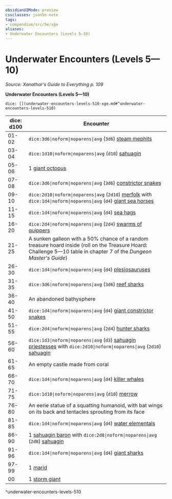 ```yaml
---
obsidianUIMode: preview
cssclasses: json5e-note
tags:
- compendium/src/5e/xge
aliases:
- Underwater Encounters (Levels 5—10)
---
```

# Underwater Encounters (Levels 5—10)
*Source: Xanathar's Guide to Everything p. 109* 

**Underwater Encounters (Levels 5—10)**

`dice: [](underwater-encounters-levels-510-xge.md#^underwater-encounters-levels-510)`

| dice: d100 | Encounter |
|------------|-----------|
| 01-02 | `dice:3d6\|noform\|noparens\|avg` (`3d6`) [steam mephits](/3-Mechanics/CLI/bestiary/elemental/steam-mephit-xmm.md) |
| 03-04 | `dice:1d10\|noform\|noparens\|avg` (`d10`) [sahuagin](/3-Mechanics/CLI/bestiary/fiend/sahuagin-warrior-xmm.md) |
| 05-06 | 1 [giant octopus](/3-Mechanics/CLI/bestiary/beast/giant-octopus-xmm.md) |
| 07-08 | `dice:3d6\|noform\|noparens\|avg` (`3d6`) [constrictor snakes](/3-Mechanics/CLI/bestiary/beast/constrictor-snake-xmm.md) |
| 09-10 | `dice:2d10\|noform\|noparens\|avg` (`2d10`) [merfolk](/3-Mechanics/CLI/bestiary/elemental/merfolk-skirmisher-xmm.md) with `dice:1d4\|noform\|noparens\|avg` (`d4`) [giant sea horses](/3-Mechanics/CLI/bestiary/beast/giant-seahorse-xmm.md) |
| 11-15 | `dice:1d4\|noform\|noparens\|avg` (`d4`) [sea hags](/3-Mechanics/CLI/bestiary/fey/sea-hag-xmm.md) |
| 16-20 | `dice:2d4\|noform\|noparens\|avg` (`2d4`) [swarms of quippers](/3-Mechanics/CLI/bestiary/beast/swarm-of-piranhas-xmm.md) |
| 21-25 | A sunken galleon with a 50% chance of a random treasure hoard inside (roll on the Treasure Hoard: Challenge 5—10 table in chapter 7 of the *Dungeon Master's Guide*) |
| 26-30 | `dice:1d4\|noform\|noparens\|avg` (`d4`) [plesiosauruses](/3-Mechanics/CLI/bestiary/beast/plesiosaurus-xmm.md) |
| 31-35 | `dice:3d6\|noform\|noparens\|avg` (`3d6`) [reef sharks](/3-Mechanics/CLI/bestiary/beast/reef-shark-xmm.md) |
| 36-40 | An abandoned bathysphere |
| 41-50 | `dice:1d4\|noform\|noparens\|avg` (`d4`) [giant constrictor snakes](/3-Mechanics/CLI/bestiary/beast/giant-constrictor-snake-xmm.md) |
| 51-55 | `dice:2d4\|noform\|noparens\|avg` (`2d4`) [hunter sharks](/3-Mechanics/CLI/bestiary/beast/hunter-shark-xmm.md) |
| 56-60 | `dice:1d3\|noform\|noparens\|avg` (`d3`) [sahuagin priestesses](/3-Mechanics/CLI/bestiary/fiend/sahuagin-priest-xmm.md) with `dice:2d10\|noform\|noparens\|avg` (`2d10`) [sahuagin](/3-Mechanics/CLI/bestiary/fiend/sahuagin-warrior-xmm.md) |
| 61-65 | An empty castle made from coral |
| 66-70 | `dice:1d4\|noform\|noparens\|avg` (`d4`) [killer whales](/3-Mechanics/CLI/bestiary/beast/killer-whale-xmm.md) |
| 71-75 | `dice:1d10\|noform\|noparens\|avg` (`d10`) [merrow](/3-Mechanics/CLI/bestiary/monstrosity/merrow-xmm.md) |
| 76-80 | An eerie statue of a squatting humanoid, with bat wings on its back and tentacles sprouting from its face |
| 81-85 | `dice:1d4\|noform\|noparens\|avg` (`d4`) [water elementals](/3-Mechanics/CLI/bestiary/elemental/water-elemental-xmm.md) |
| 86-90 | 1 [sahuagin baron](/3-Mechanics/CLI/bestiary/fiend/sahuagin-baron-xmm.md) with `dice:2d8\|noform\|noparens\|avg` (`2d8`) [sahuagin](/3-Mechanics/CLI/bestiary/fiend/sahuagin-warrior-xmm.md) |
| 91-96 | `dice:1d4\|noform\|noparens\|avg` (`d4`) [giant sharks](/3-Mechanics/CLI/bestiary/beast/giant-shark-xmm.md) |
| 97-99 | 1 [marid](/3-Mechanics/CLI/bestiary/elemental/marid-xmm.md) |
| 00 | 1 [storm giant](/3-Mechanics/CLI/bestiary/giant/storm-giant-xmm.md) |
^underwater-encounters-levels-510